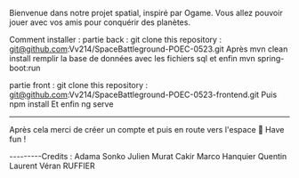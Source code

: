 Bienvenue dans notre projet spatial, inspiré par Ogame. Vous allez pouvoir jouer avec vos amis pour conquérir des planètes.

Comment installer : 
partie back : 
git clone this repository : git@github.com:Vv214/SpaceBattleground-POEC-0523.git 
Après mvn clean install remplir la base de données avec les fichiers sql et enfin mvn spring-boot:run

partie front : 
git clone this repository : git@github.com:Vv214/SpaceBattleground-POEC-0523-frontend.git
Puis npm install
Et enfin ng serve

---------
Après cela merci de créer un compte et puis en route vers l'espace  🙂 
Have fun ! 

---------Credits : 
Adama Sonko
Julien Murat Cakir 
Marco Hanquier
Quentin Laurent
Véran RUFFIER

